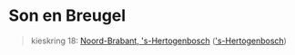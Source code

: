 # Son en Breugel 
> kieskring 18:  [Noord-Brabant, 's-Hertogenbosch](../) (['s-Hertogenbosch](../'s-Hertogenbosch))